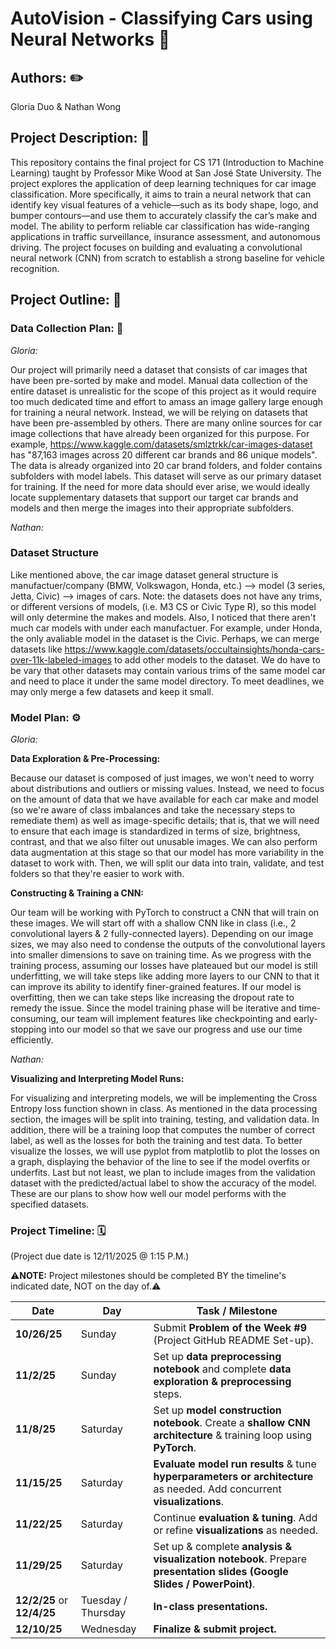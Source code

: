 # AutoVision - Classifying Cars using Neural Networks 🚗

## Authors: ✏️
Gloria Duo & Nathan Wong

## Project Description: 📁
This repository contains the final project for CS 171 (Introduction to Machine Learning) taught by Professor Mike Wood at San José State University. The project explores the application of deep learning techniques for car image classification. More specifically, it aims to train a neural network that can identify key visual features of a vehicle—such as its body shape, logo, and bumper contours—and use them to accurately classify the car’s make and model. The ability to perform reliable car classification has wide-ranging applications in traffic surveillance, insurance assessment, and autonomous driving. The project focuses on building and evaluating a convolutional neural network (CNN) from scratch to establish a strong baseline for vehicle recognition.

## Project Outline: 📝
### Data Collection Plan: 📘
*Gloria:*

Our project will primarily need a dataset that consists of car images that have been pre-sorted by make and model. Manual data collection of the entire dataset is unrealistic for the scope of this project as it would require too much dedicated time and effort to amass an image gallery large enough for training a neural network. Instead, we will be relying on datasets that have been pre-assembled by others. There are many online sources for car image collections that have already been organized for this purpose. For example, https://www.kaggle.com/datasets/smlztrkk/car-images-dataset has "87,163 images across 20 different car brands and 86 unique models". The data is already organized into 20 car brand folders, and folder contains subfolders with model labels. This dataset will serve as our primary dataset for training. If the need for more data should ever arise, we would ideally locate supplementary datasets that support our target car brands and models and then merge the images into their appropriate subfolders. 

*Nathan:*
### Dataset Structure
Like mentioned above, the car image dataset general structure is manufactuer/company (BMW, Volkswagon, Honda, etc.) --> model (3 series, Jetta, Civic) --> images of cars.  Note: the datasets does not have any trims, or different versions of models, (i.e. M3 CS or Civic Type R), so this model will only determine the makes and models.  Also, I noticed that there aren't much car models with under each manufactuer.  For example, under Honda, the only avaliable model in the dataset is the Civic.  Perhaps, we can merge datasets like https://www.kaggle.com/datasets/occultainsights/honda-cars-over-11k-labeled-images to add other models to the dataset.  We do have to be vary that other datasets may contain various trims of the same model car and need to place it under the same model directory.  To meet deadlines, we may only merge a few datasets and keep it small.

### Model Plan: ⚙️
*Gloria:*

**Data Exploration & Pre-Processing:**

Because our dataset is composed of just images, we won't need to worry about distributions and outliers or missing values. Instead, we need to focus on the amount of data that we have available for each car make and model (so we're aware of class imbalances and take the necessary steps to remediate them) as well as image-specific details; that is, that we will need to ensure that each image is standardized in terms of size, brightness, contrast, and that we also filter out unusable images. We can also perform data augmentation at this stage so that our model has more variability in the dataset to work with. Then, we will split our data into train, validate, and test folders so that they're easier to work with.

**Constructing & Training a CNN:**

Our team will be working with PyTorch to construct a CNN that will train on these images. We will start off with a shallow CNN like in class (i.e., 2 convolutional layers & 2 fully-connected layers). Depending on our image sizes, we may also need to condense the outputs of the convolutional layers into smaller dimensions to save on training time. As we progress with the training process, assuming our losses have plateaued but our model is still underfitting, we will take steps like adding more layers to our CNN to that it can improve its ability to identify finer-grained features. If our model is overfitting, then we can take steps like increasing the dropout rate to remedy the issue. Since the model training phase will be iterative and time-consuming, our team will implement features like checkpointing and early-stopping into our model so that we save our progress and use our time efficiently.

*Nathan:*

**Visualizing and Interpreting Model Runs:**

For visualizing and interpreting models, we will be implementing the Cross Entropy loss function shown in class.  As mentioned in the data processing section, the images will be split into training, testing, and validation data.  In addition, there will be a training loop that computes the number of correct label, as well as the losses for both the training and test data.  To better visualize the losses, we will use pyplot from matplotlib to plot the losses on a graph, displaying the behavior of the line to see if the model overfits or underfits.  Last but not least, we plan to include images from the validation dataset with the predicted/actual label to show the accuracy of the model.  These are our plans to show how well our model performs with the specified datasets.


### Project Timeline: 🗓️

(Project due date is 12/11/2025 @ 1:15 P.M.)

⚠️**NOTE:** Project milestones should be completed BY the timeline's indicated date, NOT on the day of.⚠️

| Date | Day | Task / Milestone |
|------|-----|------------------|
| **10/26/25** | Sunday | Submit **Problem of the Week #9** (Project GitHub README Set-up). |
| **11/2/25** | Sunday | Set up **data preprocessing notebook** and complete **data exploration & preprocessing** steps. |
| **11/8/25** | Saturday | Set up **model construction notebook**. Create a **shallow CNN architecture** & training loop using **PyTorch**. |
| **11/15/25** | Saturday | **Evaluate model run results** & tune **hyperparameters or architecture** as needed. Add concurrent **visualizations**. |
| **11/22/25** | Saturday | Continue **evaluation & tuning**. Add or refine **visualizations** as needed. |
| **11/29/25** | Saturday | Set up & complete **analysis & visualization notebook**. Prepare **presentation slides (Google Slides / PowerPoint)**. |
| **12/2/25** or **12/4/25** | Tuesday / Thursday | **In-class presentations.** |
| **12/10/25** | Wednesday | **Finalize & submit project.** |
